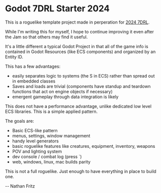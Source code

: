 # Godot 7DRL Starter 2024

This is a roguelike template project made in perperation for [2024 7DRL](https://itch.io/jam/7drl-challenge-2024).

While I'm writing this for myself, I hope to continue improving it even after the Jam so that others may find it useful.

It's a little different a typical Godot Project in that all of the game info is contained in Godot Resources (like ECS components) and organized by an Entity ID.

This has a few advantages:

- easily separates logic to systems (the S in ECS) rather than spread out in embedded classes
- Saves and loads are trivial (components have standup and teardown functions that act on engine objects if necessary)
- emergent gameplay through data integration is likely

This does not have a performance advantage, unlike dedicated low level ECS libraries. This is a simple applied pattern.

The goals are:
- Basic ECS-like pattern
- menus, settings, window management
- handy level generators
- basic roguelike features like creatures, equipment, inventory, weapons
- POV and lighting system
- dev console / combat log (press \`)
- web, windows, linux, mac builds parity

This is not a full roguelike. Just enough to have everything in place to build one.

-- Nathan Fritz
